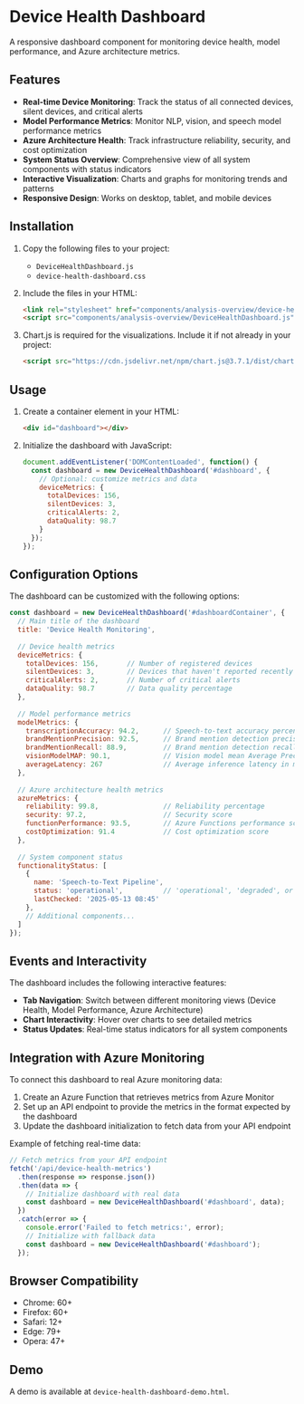 # Device Health Dashboard

A responsive dashboard component for monitoring device health, model performance, and Azure architecture metrics.

## Features

- **Real-time Device Monitoring**: Track the status of all connected devices, silent devices, and critical alerts
- **Model Performance Metrics**: Monitor NLP, vision, and speech model performance metrics
- **Azure Architecture Health**: Track infrastructure reliability, security, and cost optimization
- **System Status Overview**: Comprehensive view of all system components with status indicators
- **Interactive Visualization**: Charts and graphs for monitoring trends and patterns
- **Responsive Design**: Works on desktop, tablet, and mobile devices

## Installation

1. Copy the following files to your project:
   - `DeviceHealthDashboard.js`
   - `device-health-dashboard.css`

2. Include the files in your HTML:
   ```html
   <link rel="stylesheet" href="components/analysis-overview/device-health-dashboard.css">
   <script src="components/analysis-overview/DeviceHealthDashboard.js"></script>
   ```

3. Chart.js is required for the visualizations. Include it if not already in your project:
   ```html
   <script src="https://cdn.jsdelivr.net/npm/chart.js@3.7.1/dist/chart.min.js"></script>
   ```

## Usage

1. Create a container element in your HTML:
   ```html
   <div id="dashboard"></div>
   ```

2. Initialize the dashboard with JavaScript:
   ```javascript
   document.addEventListener('DOMContentLoaded', function() {
     const dashboard = new DeviceHealthDashboard('#dashboard', {
       // Optional: customize metrics and data
       deviceMetrics: {
         totalDevices: 156,
         silentDevices: 3,
         criticalAlerts: 2,
         dataQuality: 98.7
       }
     });
   });
   ```

## Configuration Options

The dashboard can be customized with the following options:

```javascript
const dashboard = new DeviceHealthDashboard('#dashboardContainer', {
  // Main title of the dashboard
  title: 'Device Health Monitoring',
  
  // Device health metrics
  deviceMetrics: {
    totalDevices: 156,       // Number of registered devices
    silentDevices: 3,        // Devices that haven't reported recently
    criticalAlerts: 2,       // Number of critical alerts
    dataQuality: 98.7        // Data quality percentage
  },
  
  // Model performance metrics
  modelMetrics: {
    transcriptionAccuracy: 94.2,      // Speech-to-text accuracy percentage
    brandMentionPrecision: 92.5,      // Brand mention detection precision
    brandMentionRecall: 88.9,         // Brand mention detection recall
    visionModelMAP: 90.1,             // Vision model mean Average Precision
    averageLatency: 267               // Average inference latency in ms
  },
  
  // Azure architecture health metrics
  azureMetrics: {
    reliability: 99.8,                // Reliability percentage
    security: 97.2,                   // Security score
    functionPerformance: 93.5,        // Azure Functions performance score
    costOptimization: 91.4            // Cost optimization score
  },
  
  // System component status
  functionalityStatus: [
    { 
      name: 'Speech-to-Text Pipeline', 
      status: 'operational',          // 'operational', 'degraded', or 'down'
      lastChecked: '2025-05-13 08:45'
    },
    // Additional components...
  ]
});
```

## Events and Interactivity

The dashboard includes the following interactive features:

- **Tab Navigation**: Switch between different monitoring views (Device Health, Model Performance, Azure Architecture)
- **Chart Interactivity**: Hover over charts to see detailed metrics
- **Status Updates**: Real-time status indicators for all system components

## Integration with Azure Monitoring

To connect this dashboard to real Azure monitoring data:

1. Create an Azure Function that retrieves metrics from Azure Monitor
2. Set up an API endpoint to provide the metrics in the format expected by the dashboard
3. Update the dashboard initialization to fetch data from your API endpoint

Example of fetching real-time data:

```javascript
// Fetch metrics from your API endpoint
fetch('/api/device-health-metrics')
  .then(response => response.json())
  .then(data => {
    // Initialize dashboard with real data
    const dashboard = new DeviceHealthDashboard('#dashboard', data);
  })
  .catch(error => {
    console.error('Failed to fetch metrics:', error);
    // Initialize with fallback data
    const dashboard = new DeviceHealthDashboard('#dashboard');
  });
```

## Browser Compatibility

- Chrome: 60+
- Firefox: 60+
- Safari: 12+
- Edge: 79+
- Opera: 47+

## Demo

A demo is available at `device-health-dashboard-demo.html`.